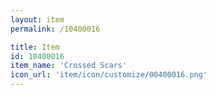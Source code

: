 ```yaml
---
layout: item
permalink: /10400016

title: Item
id: 10400016
item_name: 'Crossed Scars'
icon_url: 'item/icon/customize/00400016.png'
---
```

